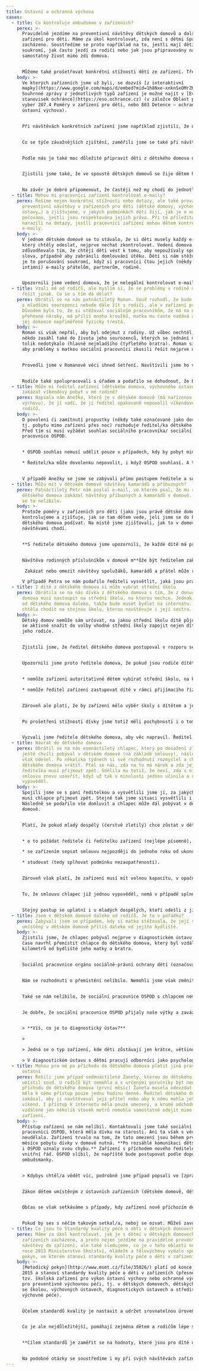 ```yaml
---
title: Ústavní a ochranná výchova
cases:
  - title: Co kontroluje ombudsman v zařízeních?
    perex: >-
      Pravidelně jezdíme na preventivní návštěvy dětských domovů a dalších
      zařízení pro děti. Máme za úkol kontrolovat, zda není s dětmi špatně
      zacházeno. Soustředíme se proto například na to, jestli mají děti dostatek
      soukromí, jak často jezdí za rodiči nebo jak jsou připravovány na
      samostatný život mimo zdi domova.


      Můžeme také prošetřovat konkrétní stížnosti dětí ze zařízení. Třeba, když jim vychovatelé zakazují volné vycházky nebo nechtějí pustit na víkend
    body: >-
      Ve kterých zařízeních jsme už byli, se dozvíš [z interaktivní
      mapky](https://www.google.com/maps/d/embed?mid=1h8Nxe-xnknSxOMrZKUyud0jmjdpsLAyt&hl=cs&ll=49.860819393211585%2C15.441935000000022&z=8).
      Souhrnné zprávy z jednotlivých typů zařízení je možné najít v [Evidenci
      stanovisek ochránce](https://eso.ochrance.cz) (v záložce Oblast práva
      vyber 207.4 Poměry v zařízení pro děti, nebo 803 Detence — ochranná nebo
      ústavní výchova).


      Při návštěvách konkrétních zařízení jsme například zjistili, že nebylo zajištěno soukromí dětí, například si děti nemohly uzamknout záchod, ve sprchách nebyly závěsy a v koupelnách nebyl žádný prostor, kam by bylo možné pověsit si třeba ručník. Také jsme občas narazili na to, že děti u postele neměly ani lampičku, aby si mohly číst.


      Co se týče závažnějších zjištění, zaměřili jsme se také při návštěvách na to, jak často jezdí děti za svými rodiči nebo jak jim pracovníci domova pomáhají s kontakty se sourozenci (osobní návštěvy, telefonáty apod.). V některých domovech, které byly například na vesnici či v menším městě, bylo mnohem těžší zajistit, aby děti z domovů mohly docházet do běžných kroužků mimo zařízení s ostatními kamarády, což podporujeme.


      Podle nás je také moc důležité připravit děti z dětského domova na okamžik, kdy stejně jako ostatní děti, z domova odejdou například do jiné školy nebo do práce a budou se o sebe muset samy postarat. Je tedy běžnou praxí, že se děti učí vařit, prát, uklízet si, společně hospodařit s rozpočtem rodinné skupiny nebo například vyřídit nejdůležitější věci na úřadě.


      Zjistili jsme také, že ve spoustě dětských domovů se žije dětem hodně podobně jako v rodinách, mají třeba takový malý byt, kde jsou pokoje po dvou, společná kuchyňka a koupelna a stará se o ně teta. Ta si s nimi hraje, píše úkoly, jezdí na výlety, chodí na nákupy, navštěvuje lékaře nebo jim i zakládá fotky do alba, aby měly vzpomínky na hezké chvíle.


      Na závěr je dobré připomenout, že častěji než my chodí do jednotlivých zařízení pracovníci z obecních úřadů (orgánů sociálně-právní ochrany dětí, také označované jako OSPOD či "sociálka") a státní zástupci. Máme za to, že je velmi důležité, aby při svých návštěvách mluvili s dětmi o samotě - bez přítomnosti dalších osob. Jejich úkolem je zjistit, jestli je v domově vše v pořádku, jestli se nedá něco zlepšit, jestli už nejsou podmínky pro návrat dítěte k jeho rodině. Měli by proto dětem na sebe nechat i kontakt (vizitku nebo informaci například na nástěnce), aby jim děti mohly napsat třeba e-mail.
  - title: Mohou mi pracovníci zařízení kontrolovat e-maily?
    perex: Řešíme nejen konkrétní stížnosti nebo dotazy, ale také provádíme
      preventivní návštěvy v zařízeních pro děti (dětské domovy, výchovné
      ústavy…) a zjišťujeme, v jakých podmínkách děti žijí, jak je o ně
      pečováno, jestli jsou respektována jejich práva. Při té příležitosti jsme
      narazili na dotazy, jestli pracovníci zařízení mohou dětem kontrolovat
      e-maily.
    body: >-
      V jednom dětském domově se to stávalo, že si děti musely každý e-mail,
      který chtěly odeslat, nejprve nechat zkontrolovat. Vedení domova to
      zdůvodňovalo tím, že chtějí děti vést k tomu, aby nepoužívaly sprostá
      slova, případně aby zabránili domlouvání útěku. Děti si nám stěžovaly, že
      je to porušování soukromí, když si pracovníci čtou jejich (někdy i
      intimní) e-maily přátelům, partnerům, rodině.


      Upozornili jsme vedení domova, že je nelegální kontrolovat e-mailovou poštu, a vyzvali jsme vedení domova, aby s takovou praxí přestalo. Úmluva o právech dítěte říká, že nesmí být svévolně zasahováno do soukromého života, rodiny, domova a korespondence dítěte. Korespondencí se přitom dnes nemyslí jen klasická pošta, ale i e-maily, sms zprávy, vzkazy na Facebooku apod.
  - title: Vzali mě od rodičů, ale myslím si, že se problémy v rodině měly a mohly
      řešit jinak. Co se s tím dá dělat?
    perex: Obrátil se na nás patnáctiletý Roman. Soud rozhodl, že bude lepší, když i
      s mladšími sourozenci nebude dále žít s rodiči, ale v zařízení pro děti.
      Důvodem bylo to, že si stěžoval sociálním pracovníkům, že má na něj matka
      přehnané nároky, má příliš mnoho kroužků, matka mu často nadává a někdy
      jej dokonce nepřiměřeně fyzicky trestá.
    body: >-
      Roman si však nepřál, aby byl odejmut z rodiny. Už vůbec nechtěl, aby
      někdo zasáhl také do života jeho sourozenců, kterých se jednání matky až
      tolik nedotýkalo (hlavně nejmladšího čtyřletého bratra). Roman si přál,
      aby problémy s matkou sociální pracovníci zkusili řešit nejprve domluvou.


      Provedli jsme v Romanově věci ihned šetření. Navštívili jsme ho v zařízení, aby nám vše osobně řekl. Také jsme jednali se sociálními pracovníky a společně hledali co nejrychlejší řešení v zájmu sourozenců tak, aby bylo zohledněno jejich přání být co nejdříve zpět v rodině. 


      Rodiče také spolupracovali s úřadem a podařilo se dohodnout, že budou docházet do poradny, kde jim budou pomáhat řešit napjaté vztahy v rodině, zejména mezi matkou a dětmi tak, aby se mohly vrátit ze zařízení zpět domů. Spolupráce rodiny byla dobrá a sourozenci se domů vrátili.
  - title: Může mi ředitel zařízení (dětského domova, výchovného ústavu apod.)
      zakázat víkendový pobyt v mé rodině?
    perex: Napsala nám Anežka, která je v dětském domově (má nařízenou ústavní
      výchovu), že jí vadí, že jí ředitel opakovaně nepovolil víkendové pobyty u
      rodičů.
    body: >-
      O povolení či zamítnutí propustky (někdy také označované jako dovolenky,
      tj. pobytu mimo zařízení přes noc) rozhoduje ředitel/ka dětského domova.
      Před tím si musí vyžádat souhlas sociálního pracovníka/ sociální
      pracovnice OSPOD. 


      * OSPOD souhlas nemusí udělit pouze v případech, kdy by pobyt mimo zařízení nebyl v zájmu dítěte (např. pokud rodiče nemají kde pobývat, dítěti ubližují nebo se mu nevěnují).

      * Ředitel/ka může dovolenku nepovolit, i když OSPOD souhlasí. A to pokud usoudí, že pobyt pro dítě není z nějakého důvodu vhodný (třeba se ukáže, že rodiče ztratili v mezidobí bydlení a nemají dítě kam vzít). 


      V případě Anežky se jsme se zabývali přímo postupem ředitele a sociálního pracovníka OSPOD. Zjistili jsme, že nepostupovali správně. Nebyl žádný důvod nepovolit Anežce víkendy doma. Po našem zásahu tak mohla Anežka začít jezdit na víkendy a prázdniny opět domů.
  - title: Můžu mít v dětském domově návštěvy kamarádů a příbuzných?
    perex: Patnáctiletý Petr nám poslal e-mail, ve kterém psal, že mu ředitel
      dětského domova zakázal návštěvy příbuzných a kamarádů v domově. Petrovi
      se to nelíbilo.
    body: >-
      Protože poměry v zařízeních pro děti (jako jsou právě dětské domovy)
      kontrolujeme a zjišťuje, jak se tam dětem vede, jeli jsme se do Petrova
      dětského domova podívat. Na místě jsme zjišťovali, jak to v domově s
      návštěvami chodí.


      **S ředitele dětského domova jsme upozornili, že každé dítě má právo na kontakt s rodinou, a to jak formou osobních návštěv, tak telefonátů a dopisů.** 


      Návštěva rodinných příslušníkům v domově m**ůže být ředitelem zakázána, přerušena nebo jinak omezena** pouze jednotlivě v případě, že by se chovala nevhodně a tím ohrožovala výchovu dítěte. Třeba když rodič přijde na návštěvu opilý, na dítě během návštěvy křičí a nadává mu, nebo začne rozbíjet věci kolem sebe. 

       Zakázat nebo omezit návštěvy spolužáků, kamarádů a přátel může ředitel domova pouze v rámci tzv. opatření ve výchově dítěte za porušení povinností, avšak na dobu nejdéle třiceti dnů (v období třech měsíců).

      V případě Petra se nám podařilo řediteli vysvětlit, jaká jsou pravidla pro návštěvy rodiny a kamarádů a pro jejich zákaz (či omezení). Ředitel přislíbil, že tato pravidla bude dodržovat.
  - title: I dítě z dětského domova si může vybrat střední školu
    perex: Obrátila se na nás dívka z dětského domova s tím, že z donucení dětského
      domova musí nastoupit na střední školu, na kterou nechce. Jednak je škola
      od dětského domova daleko, takže bude muset bydlet na internátu. Také
      chtěla chodit na stejnou školu, kterou navštěvuje i její sestra.
    body: >-
      Dětský domov nemůže sám určovat, na jakou střední školu dítě půjde. Musí
      se aktivně snažit do volby vhodné střední školy zapojit nejen dítě, ale i
      jeho rodiče.


      Zjistili jsme, že ředitel dětského domova postupoval v rozporu se zákonem. O volbě střední školy aktivně nemluvil s matkou dívky, která má pořád rodičovskou odpovědnost a je s dcerou v pravidelném kontaktu.


      Upozornili jsme proto ředitele domova, že pokud jsou rodiče dítěte aktivní a o své děti se zajímají: 


      * nemůže zařízení autoritativně dětem vybírat střední školu, na kterou mají chodit,

      * nemůže ředitel zařízení zastupovat dítě v rámci přijímacího řízení (tj. podepsat přihlášku za rodiče). 


      Zároveň ale platí, že by zařízení mělo výběr školy s dítětem a jeho rodiči v dostatečném předstihu řešit. Každé dítě má totiž jiné schopnosti, nadání a potřeby a je důležité tomu přizpůsobit i výběr školy. Je například v pořádku, pokud zařízení upozorní "čtyřkaře", že není nejlepší nápad podávat přihlášku na gymnázium. 


      Po prošetření stížnosti dívky jsme totiž měli pochybnosti i o tom, jestli a do jaké míry probral dětský domov otázku výběru školy se samotnou dívkou. Ukázalo se také – a řediteli domova jsme to vytkli jako velmi neférové chování – že dívce zatajil, že byla přijata i na střední školu, na které chtěla studovat.


      Vyzvali jsme ředitele dětského domova, aby věc napravil. Ředitel proto dívce nabídl možnost přestoupit mezi středními školami a sociální pracovnici domova, která měla volbu střední školy na starost, udělil výtku za neplnění pracovních povinností. Ředitel také rozeslal dopis všem rodičům dětí v dětském domově a nabídl jim intenzivnější spolupráci. Poučil i pracovníky zařízení, aby s rodiči i dětmi lépe komunikovali.
  - title: Návrat do dětského domova
    perex: Obrátil se na nás osmnáctiletý chlapec, který po dosažení zletilosti
      ještě chvíli pobýval v dětském domově (na základě smlouvy), následně z něj
      však odešel. Po několika týdnech si své rozhodnutí rozmyslel a chtěl se do
      dětského domova vrátit. Ptal se nás, zda na to má nárok a zda jej paní
      ředitelka musí přijmout zpět. Sdělila mu totiž, že neví, zda s ním může
      smlouvu znovu uzavřít, když už tak v minulosti jednou učinila a on ji
      vypověděl.
    body: >-
      Spojili jsme se s paní ředitelkou a vysvětlili jsme jí, za jakých podmínek
      musí chlapce přijmout zpět. Stejně tak jsme situaci vysvětlili i chlapci.
      Následně se podařilo vše domluvit a chlapec může dál pobývat v dětském
      domově.


      Platí, že pokud mladý dospělý (čerstvě zletilý) chce zůstat v dětském domově, nebo se do něj chce vrátit, musí:


      * o to požádat ředitele či ředitelku zařízení (nejlépe písemně),

      * se zařízením sepsat smlouvu nejpozději do jednoho roku od ukončení jeho ústavní či ochranné výchovy (tedy do 19 let; případně do 20 let, prodloužil-li ústavní či ochrannou výchovu soud),

      * studovat (tedy splňovat podmínku nezaopatřenosti).


      Zároveň však platí, že zařízení musí mít volnou kapacitu, v opačném případě není možné smlouvu uzavřít.


      To, že smlouvu chlapec již jednou vypověděl, nemá v případě splnění výše uvedených podmínek význam. Důležité je, že novou žádost o prodloužení pobytu v zařízení podal **do jednoho roku od skončení ústavní či ochranné výchovy a že stále studoval** (a současně měl dětský domov volnou kapacitu).


      Stejný postup se uplatní i u mladých dospělých, kteří odešli z jiných zařízení pro výkon ústavní či ochranné výchovy, např. dětského domova se školou či výchovného ústavu.
  - title: Jsem v dětském domově daleko od rodičů. Je to v pořádku?
    perex: Zabývali jsem se případem, kdy si matka stěžovala, že její syn je
      umístěný v dětském domově příliš daleko od jejího bydliště.
    body: >-
      Zjistili jsme, že chlapec pobýval nejprve v diagnostickém ústavu. Ten po
      čase navrhl přemístit chlapce do dětského domova, který byl vzdálený 100
      kilometrů od bydliště jeho matky a bratra. 


      Sociální pracovnice orgánu sociálně-právní ochrany dětí (označovaného také jako „OSPOD“) souhlasily, soud návrhu vyhověl a chlapec byl přemístěn. Kvůli přemístění začala mít rodina chlapce (zejména matka a jeho bratr) problém za ním jezdit. Cesta byla dlouhá a stála hodně peněz. Proto chlapce nenavštěvovali často.


      Nám se rozhodnutí o přemístění nelíbilo. Nemohli jsme však změnit rozhodnutí soudu, na to nemáme pravomoc. Postup jsme však vytkli sociálním pracovnicím OSPOD. Ty by totiž měly hájit nejlepší zájem dítěte. A v tomto případě bylo v zájmu dítěte podpořit jeho častý kontakt s rodinou. Sociálním pracovnicím OSPOD jsme zdůraznili, že nemají povinnost řídit se jen doporučením diagnostického ústavu, ale musí posuzovat všechny skutečnosti, které do práv dítěte zasahují.


      Také se nám nelíbilo, že sociální pracovnice OSPOD s chlapcem nemluvily předtím, než soudu podaly návrh na jeho přemístění. I když  by to udělat měly, nezeptaly se chlapce, co si o přemístění myslí, ani mu nevysvětlily, co to pro něj bude znamenat.


      Je dobře, že sociální pracovnice OSPOD přijaly naše výtky a zavázaly se, že napříště již budou postupovat v souladu s našimi doporučeními. Situace v chlapcově rodině se naštěstí po čase zlepšila a on se mohl vrátit domů.


      > **Víš, co je to diagnostický ústav?**

      >

      > Jedná se o typ zařízení, kde děti zůstávají jen krátce, většinou ne déle než 8 týdnů. V tomto typu zařízení bývají děti proto, aby odborníci stanovili, jestli mají jít zpět domů k rodičům, nebo do dalšího zařízení a jakého (dětského domova, dětského domova se školou nebo do výchovného ústavu). 

      > V diagnostickém ústavu s dětmi pracují odborníci jako psychologové, speciální pedagogové, učitelé a vychovatelé. Ti všichni se na konci pobytu každého dítěte poradí, zda se dítě vrátí zpět domů, nebo bude nějakou dobu žít v jiném zařízení.
  - title: Mohou pro mě po příchodu do dětského domova platit jiná pravidla než pro
      ostatní
    perex: Řešili jsme případ sedmnáctileté Žanety, kterou do dětského domova
      umístil soud. U rodičů být nemohla a s určenými poručníky být nechtěla. Po
      příchodu do dětského domova (první měsíc) Žaneta musela odevzdat mobil a
      měla k němu přístup pouze jednu hodinu denně. Ředitel dětského domova také
      zakázal, aby ji navštěvoval její přítel nebo aby k němu mohla jet na
      víkend. I přístup k internetu měla pouze omezený, a kromě odchodu do školy
      vzdálené jen několik stovek metrů nemohla samostatně odejít mimo areál
      zařízení.
    body: >-
      Přístup zařízení se nám nelíbil. Kontaktovali jsme také sociální
      pracovnici OSPOD, která měla dívku na starosti. Ani ta však s věcí nic
      neudělala. Zařízení trvalo na tom, že tato omezení jsou během prvního
      měsíce pobytu dívky v domově nutná. **Po rozsáhlé komunikaci dětský domov
      i OSPOD uznaly svou chybu.** Zařízení s příchodem nového ředitele změnilo
      vnitřní řád. OSPOD slíbil, že napříště bude postupovat podle doporučení
      ombudsmanky.


      > Kdybys chtěl/a vědět víc, podrobně jsme případ popsali ve [zprávě](http://eso.ochrance.cz/Nalezene/Edit/5694) o šetření a [závěrečném stanovisku.](http://eso.ochrance.cz/Nalezene/Edit/6374)


      Zákon dětem umístěným z ústavních zařízeních (dětském domově, dětském domově se školou, výchovném či diagnostickém ústavu či středisku výchovné péče) garantuje práva, do kterých personál zařízení nemůže jen tak zasáhnout. **A to ani s odůvodněním, že si dítě v zařízení musí zvyknout (například během prvního měsíce).**


      Občas se však setkáváme s případy, kdy zařízení nově příchozím dětem automaticky zakazuje přijímat návštěvy blízkých, chodit na volné vycházky, telefonovat, mít u sebe vlastní mobil či používat internet. To však nelze! Omezení těchto práv je možné jen z vážných důvodů a je-li to v zájmu dítěte. O některých dokonce musí rozhodnout soud. 


      Pokud by ses s něčím takovým setkal/a, neboj se ozvat. Můžeš zavolat nebo napsat sociálním pracovníkům/pracovnicím OSPOD. Ti by tě měli v zařízení pravidelně navštěvovat. Stejně tak můžeš kontaktovat [nás](https://deti.ochrance.cz/kdo/jak/).
  - title: Co jsou to Standardy kvality péče o děti v dětských domovech?
    perex: Máme za úkol kontrolovat, jak je s dětmi v dětských domovech a jiných
      zařízeních zacházeno, a proto nejen jezdíme na pravidelné preventivní
      návštěvy do zařízení, ale také sledujeme, co je v této oblasti nového. V
      roce 2015 Ministerstvo školství, mládeže a tělovýchovy vydalo speciální
      pokyn, ve kterém stanoví standardy kvality péče o děti v zařízeních.
    body: >-
      [Metodický pokyn](http://www.msmt.cz/file/35026/) platí od konce března
      2015 a stanoví standardy kvality péče o děti v zařízeních (přesněji jde o
      tzv. školská zařízení pro výkon ústavní výchovy nebo ochranné výchovy a
      pro preventivně výchovnou péči, tj. v dětských domovech, dětských domovech
      se školou, výchovných ústavech, diagnostických ústavech a střediscích
      výchovné péče).


      Účelem standardů kvality je nastavit a udržet srovnatelnou úroveň kvality poskytované péče v jednotlivých zařízeních napříč celou Českou republikou a zvyšovat kvalitu péče o děti v zařízeních. Standardy kvality jsou určeny pracovníkům zařízení pro metodické vedení, sebereflexi a sebehodnocení práce a zařízení. Také slouží jako úvodní informace pro nové pracovníky, zabývají se dalším vzděláváním pracovníků a pomáhají zřizovatelům pro monitoring a kontrolu poskytované péče.


      Co je ale nejdůležitější, pomáhají zejména dětem a rodičům lépe se orientovat v tom, co mohou od péče očekávat. Standardy jsou členěny do pěti tematických oblastí (1. Vymezení činnosti a informovanost, 2. Průběh péče a návazné služby, 3. Personální agenda, 4. Organizační aspekty, 5. Prostředí výkonu péče), každá oblast obsahuje záměr standardu a konkrétní kritéria kvality.


      **Cílem standardů je zaměřit se na hodnoty, které jsou pro dítě umístěné v zařízení důležité a podstatné.** Ve standardech se proto například píše, jak podporovat vztahy dítěte, jak se mohou děti podílet na dění kolem nich, jak mohou spolurozhodovat s dospělými. Je totiž důležité, aby se všechny děti (a to nejen v zařízeních) mohly vyjadřovat k věcem, které se jich týkají a mohly je také ovlivňovat. Konkrétní standardy se věnují tomu, jak podporovat rodiny dětí v zařízeních, jak rozvíjet samostatnost dětí, aby byl přechod mladých dospělých do samostatného života co nejklidnější apod.


      Na podobné otázky se soustředíme i my při svých návštěvách zařízení. Standardy péče o ohrožené děti a jejich rodiny, které jsme vydali už v roce 2013, můžeš najít [tady](https://www.ochrance.cz/uploads-import/ochrana_osob/ZARIZENI/Ustavni_vychova/Standardy_pece_o_ohrozene_deti_WEB.pdf).
---
```

